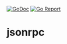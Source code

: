 [![GoDoc](https://godoc.org/github.com/skamenetskiy/jsonrpc?status.svg)](http://godoc.org/github.com/skamenetskiy/jsonrpc) 
[![Go Report](https://goreportcard.com/badge/github.com/skamenetskiy/jsonrpc)](https://goreportcard.com/report/github.com/skamenetskiy/jsonrpc)
# jsonrpc